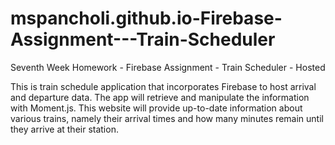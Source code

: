 # mspancholi.github.io-Firebase-Assignment---Train-Scheduler
Seventh Week Homework - Firebase Assignment - Train Scheduler - Hosted

This is train schedule application that incorporates Firebase to host arrival and departure data. The app will retrieve and manipulate the information with Moment.js. This website will provide up-to-date information about various trains, namely their arrival times and how many minutes remain until they arrive at their station.


